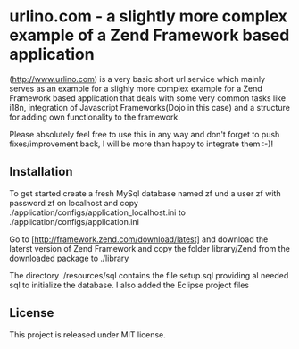# urlino.com - a slightly more complex example of a Zend Framework based application 

(http://www.urlino.com) is a very basic short url service which mainly serves as an example
for a slighly more complex example for a Zend Framework based application that deals with some very 
common tasks like i18n, integration of Javascript Frameworks(Dojo in this case) and a structure for adding
own functionality to the framework.

Please absolutely feel free to use this in any way and don't forget to push fixes/improvement back, I 
will be more than happy to integrate them :-)!

## Installation

To get started create a fresh MySql database named zf und a user zf with password zf on localhost and 
copy ./application/configs/application_localhost.ini to ./application/configs/application.ini

Go to [http://framework.zend.com/download/latest] and download the laterst version of Zend Framework and 
copy the folder library/Zend from the downloaded package to ./library   

The directory ./resources/sql contains the file setup.sql providing al needed sql to initialize the 
database. I also added the Eclipse project files  

## License

This project is released under MIT license.